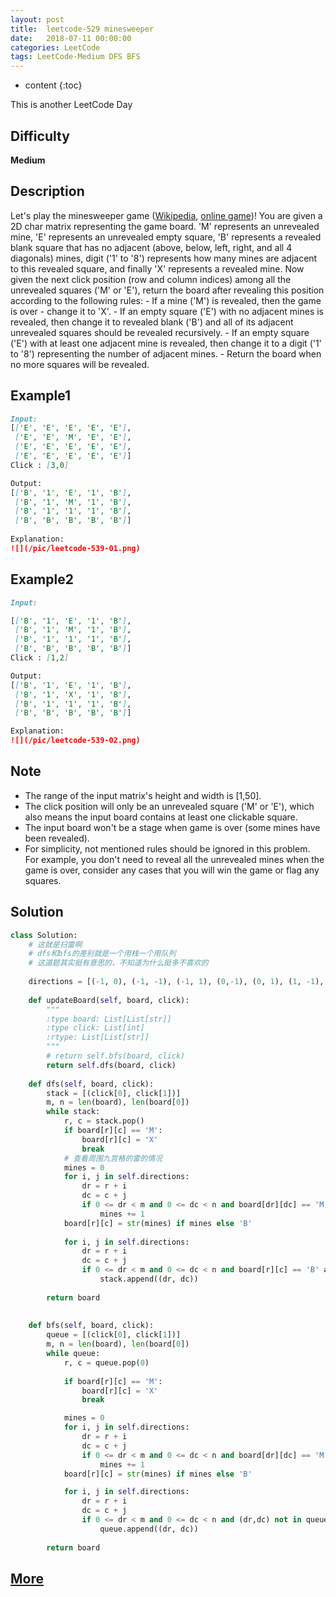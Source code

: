 ```yaml
---
layout: post
title:  leetcode-529 minesweeper
date:   2018-07-11 00:00:00
categories: LeetCode
tags: LeetCode-Medium DFS BFS
---
```


* content
{:toc}

This is another LeetCode Day

## Difficulty

**Medium**

## Description

Let's play the minesweeper game ([Wikipedia](https://en.wikipedia.org/wiki/Minesweeper_(video_game)), [online game](http://minesweeperonline.com/))!
You are given a 2D char matrix representing the game board. 'M' represents an unrevealed mine, 
'E' represents an unrevealed empty square, 'B' represents a revealed blank square that has no 
adjacent (above, below, left, right, and all 4 diagonals) mines, digit ('1' to '8') represents 
how many mines are adjacent to this revealed square, and finally 'X' represents a revealed mine.
Now given the next click position (row and column indices) among all the unrevealed squares 
('M' or 'E'), return the board after revealing this position according to the following rules:
    - If a mine ('M') is revealed, then the game is over - change it to 'X'.
    - If an empty square ('E') with no adjacent mines is revealed, then change it to revealed 
    blank ('B') and all of its adjacent unrevealed squares should be revealed recursively.
    - If an empty square ('E') with at least one adjacent mine is revealed, then change it to 
    a digit ('1' to '8') representing the number of adjacent mines.
    - Return the board when no more squares will be revealed.

## Example1

```markdown
Input: 
[['E', 'E', 'E', 'E', 'E'],
 ['E', 'E', 'M', 'E', 'E'],
 ['E', 'E', 'E', 'E', 'E'],
 ['E', 'E', 'E', 'E', 'E']]
Click : [3,0]

Output: 
[['B', '1', 'E', '1', 'B'],
 ['B', '1', 'M', '1', 'B'],
 ['B', '1', '1', '1', 'B'],
 ['B', 'B', 'B', 'B', 'B']]
 
Explanation:
![](/pic/leetcode-539-01.png)
```

## Example2

```markdown
Input: 

[['B', '1', 'E', '1', 'B'],
 ['B', '1', 'M', '1', 'B'],
 ['B', '1', '1', '1', 'B'],
 ['B', 'B', 'B', 'B', 'B']]
Click : [1,2]

Output: 
[['B', '1', 'E', '1', 'B'],
 ['B', '1', 'X', '1', 'B'],
 ['B', '1', '1', '1', 'B'],
 ['B', 'B', 'B', 'B', 'B']]

Explanation:
![](/pic/leetcode-539-02.png)
```

## Note

- The range of the input matrix's height and width is [1,50].
- The click position will only be an unrevealed square ('M' or 'E'), which also means the 
input board contains at least one clickable square.
- The input board won't be a stage when game is over (some mines have been revealed).
- For simplicity, not mentioned rules should be ignored in this problem. For example, you 
don't need to reveal all the unrevealed mines when the game is over, consider any cases that you will win the game or flag any squares.

## Solution

```python
class Solution:
    # 这就是扫雷啊
    # dfs和bfs的差别就是一个用栈一个用队列
    # 这道题其实挺有意思的，不知道为什么挺多不喜欢的
    
    directions = [(-1, 0), (-1, -1), (-1, 1), (0,-1), (0, 1), (1, -1), (1, 0), (1, 1)]
    
    def updateBoard(self, board, click):
        """
        :type board: List[List[str]]
        :type click: List[int]
        :rtype: List[List[str]]
        """
        # return self.bfs(board, click)
        return self.dfs(board, click)
    
    def dfs(self, board, click):
        stack = [(click[0], click[1])]
        m, n = len(board), len(board[0])
        while stack:
            r, c = stack.pop() 
            if board[r][c] == 'M':
                board[r][c] = 'X'
                break
            # 查看周围九宫格的雷的情况
            mines = 0
            for i, j in self.directions:
                dr = r + i
                dc = c + j
                if 0 <= dr < m and 0 <= dc < n and board[dr][dc] == 'M':
                    mines += 1
            board[r][c] = str(mines) if mines else 'B'
            
            for i, j in self.directions:
                dr = r + i
                dc = c + j
                if 0 <= dr < m and 0 <= dc < n and board[r][c] == 'B' and board[dr][dc] == 'E':
                    stack.append((dr, dc))
            
        return board
        
    
    def bfs(self, board, click):
        queue = [(click[0], click[1])]
        m, n = len(board), len(board[0])
        while queue:
            r, c = queue.pop(0)
            
            if board[r][c] == 'M':
                board[r][c] = 'X'
                break

            mines = 0
            for i, j in self.directions:
                dr = r + i
                dc = c + j
                if 0 <= dr < m and 0 <= dc < n and board[dr][dc] == 'M':
                    mines += 1
            board[r][c] = str(mines) if mines else 'B'

            for i, j in self.directions:
                dr = r + i
                dc = c + j
                if 0 <= dr < m and 0 <= dc < n and (dr,dc) not in queue and board[r][c] == 'B' and board[dr][dc] == 'E':
                    queue.append((dr, dc))
                
        return board
```

## [More](https://leetcode.com/problems/minesweeper/description/)